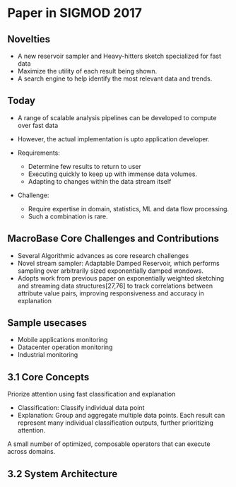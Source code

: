 # Paper in SIGMOD 2017

## Novelties
- A new reservoir sampler and Heavy-hitters sketch specialized for fast data
- Maximize the utility of each result being shown.
- A search engine to help identify the most relevant data and trends.

## Today
- A range of scalable analysis pipelines can be developed to compute over fast data
- However, the actual implementation is upto application developer.
- Requirements: 
  - Determine few results to return to user
  - Executing quickly to keep up with immense data volumes.
  - Adapting to changes within the data stream itself
  
 - Challenge:
   - Require expertise in domain, statistics, ML and data flow processing.
   - Such a combination is rare.
   
 ## MacroBase Core Challenges and Contributions
 - Several Algorithmic advances as core research challenges
 - Novel stream sampler: Adaptable Damped Reservoir, which performs sampling over arbitrarily sized exponentially damped wondows.
 - Adopts work from previous paper on exponentially weighted sketching and streaming data structures\[27,76\] to track correlations between attribute value pairs, improving responsiveness and accuracy in explanation
 
 
## Sample usecases
- Mobile applications monitoring
- Datacenter operation monitoring
- Industrial monitoring

## 3.1 Core Concepts
Priorize attention using fast classification and explanation
- Classification: Classify individual data point
- Explanation: Group and aggregate multiple data points. Each result can represent many individual classification outputs, further prioritizing attention. 

A small number of optimized, composable operators that can execute across domains.

## 3.2 System Architecture


